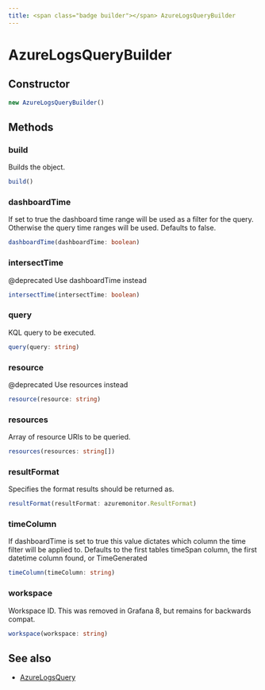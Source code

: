 ```yaml
---
title: <span class="badge builder"></span> AzureLogsQueryBuilder
---
```

# <span class="badge builder"></span> AzureLogsQueryBuilder

## Constructor

```typescript
new AzureLogsQueryBuilder()
```
## Methods

### <span class="badge object-method"></span> build

Builds the object.

```typescript
build()
```

### <span class="badge object-method"></span> dashboardTime

If set to true the dashboard time range will be used as a filter for the query. Otherwise the query time ranges will be used. Defaults to false.

```typescript
dashboardTime(dashboardTime: boolean)
```

### <span class="badge object-method"></span> intersectTime

@deprecated Use dashboardTime instead

```typescript
intersectTime(intersectTime: boolean)
```

### <span class="badge object-method"></span> query

KQL query to be executed.

```typescript
query(query: string)
```

### <span class="badge object-method"></span> resource

@deprecated Use resources instead

```typescript
resource(resource: string)
```

### <span class="badge object-method"></span> resources

Array of resource URIs to be queried.

```typescript
resources(resources: string[])
```

### <span class="badge object-method"></span> resultFormat

Specifies the format results should be returned as.

```typescript
resultFormat(resultFormat: azuremonitor.ResultFormat)
```

### <span class="badge object-method"></span> timeColumn

If dashboardTime is set to true this value dictates which column the time filter will be applied to. Defaults to the first tables timeSpan column, the first datetime column found, or TimeGenerated

```typescript
timeColumn(timeColumn: string)
```

### <span class="badge object-method"></span> workspace

Workspace ID. This was removed in Grafana 8, but remains for backwards compat.

```typescript
workspace(workspace: string)
```

## See also

 * <span class="badge object-type-interface"></span> [AzureLogsQuery](./object-AzureLogsQuery.md)
